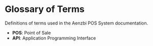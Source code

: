 # Glossary of Terms

Definitions of terms used in the Aenzbi POS System documentation.

- **POS**: Point of Sale
- **API**: Application Programming Interface

